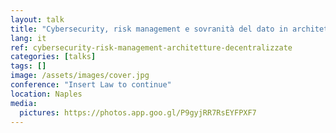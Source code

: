 ```yaml
---
layout: talk
title: "Cybersecurity, risk management e sovranità del dato in architetture decentralizzate"
lang: it
ref: cybersecurity-risk-management-architetture-decentralizzate
categories: [talks]
tags: []
image: /assets/images/cover.jpg
conference: "Insert Law to continue"
location: Naples
media:
  pictures: https://photos.app.goo.gl/P9gyjRR7RsEYFPXF7
---
```


